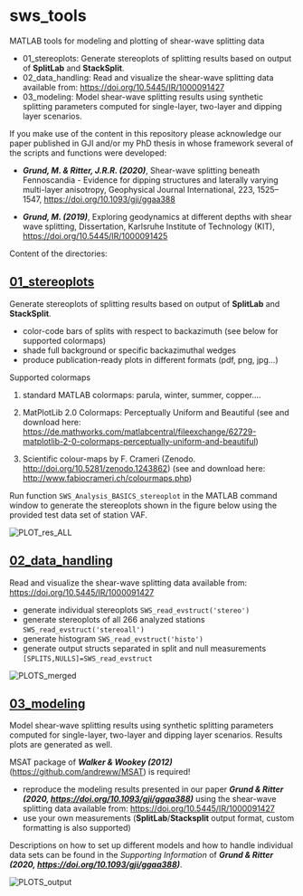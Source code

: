 # sws_tools
MATLAB tools for modeling and plotting of shear-wave splitting data

- 01_stereoplots: Generate stereoplots of splitting results based on output of **SplitLab** and **StackSplit**.
- 02_data_handling: Read and visualize the shear-wave splitting data available from: https://doi.org/10.5445/IR/1000091427
- 03_modeling: Model shear-wave splitting results using synthetic splitting parameters computed for single-layer, two-layer and dipping layer scenarios. 

If you make use of the content in this repository please acknowledge our paper published in GJI and/or my PhD thesis in whose framework several of the scripts and functions were developed:

- **_Grund, M. & Ritter, J.R.R. (2020)_**, Shear-wave splitting beneath Fennoscandia - Evidence for dipping structures and laterally varying multi-layer anisotropy, Geophysical Journal International, 223, 1525–1547, https://doi.org/10.1093/gji/ggaa388

- **_Grund, M. (2019)_**, Exploring geodynamics at different depths with shear wave splitting, Dissertation, Karlsruhe Institute of Technology (KIT), https://doi.org/10.5445/IR/1000091425 

Content of the directories:

## [01_stereoplots](https://github.com/michaelgrund/sws_tools/tree/master/01_stereoplots)
Generate stereoplots of splitting results based on output of **SplitLab** and **StackSplit**.

- color-code bars of splits with respect to backazimuth (see below for supported colormaps)
- shade full background or specific backazimuthal wedges
- produce publication-ready plots in different formats (pdf, png, jpg...)

Supported colormaps 
  1) standard MATLAB colormaps: parula, winter, summer, copper....

  2) MatPlotLib 2.0 Colormaps: Perceptually Uniform and Beautiful 
    (see and download here: https://de.mathworks.com/matlabcentral/fileexchange/62729-matplotlib-2-0-colormaps-perceptually-uniform-and-beautiful)

  3) Scientific colour-maps by F. Crameri (Zenodo. http://doi.org/10.5281/zenodo.1243862)
    (see and download here: http://www.fabiocrameri.ch/colourmaps.php)
    
Run function `SWS_Analysis_BASICS_stereoplot` in the MATLAB command window to generate the stereoplots shown in the figure below using the provided test data set of station VAF.    


![PLOT_res_ALL](https://user-images.githubusercontent.com/23025878/56903070-dfe03a00-6a9b-11e9-9cc0-606d9c2a4173.png)

## [02_data_handling](https://github.com/michaelgrund/sws_tools/tree/master/02_data_handling)

Read and visualize the shear-wave splitting data available from: https://doi.org/10.5445/IR/1000091427

- generate individual stereoplots `SWS_read_evstruct('stereo')` 
- generate stereoplots of all 266 analyzed stations `SWS_read_evstruct('stereoall')`
- generate histogram `SWS_read_evstruct('histo')`
- generate output structs separated in split and null measurements `[SPLITS,NULLS]=SWS_read_evstruct`

![PLOTS_merged](https://user-images.githubusercontent.com/23025878/57140316-c864c200-6db7-11e9-933b-b96c452f8349.png)

## [03_modeling](https://github.com/michaelgrund/sws_tools/tree/master/03_modeling)

Model shear-wave splitting results using synthetic splitting parameters computed for single-layer, two-layer and dipping layer scenarios. Results plots are generated as well. 

MSAT package of **_Walker & Wookey (2012)_** (https://github.com/andreww/MSAT) is required!

- reproduce the modeling results presented in our paper **_Grund & Ritter (2020, https://doi.org/10.1093/gji/ggaa388)_** using the shear-wave splitting data available from: https://doi.org/10.5445/IR/1000091427
- use your own measurements (**SplitLab**/**Stacksplit** output format, custom formatting is also supported)

Descriptions on how to set up different models and how to handle individual data sets can be found in the _Supporting Information_ of **_Grund & Ritter (2020, https://doi.org/10.1093/gji/ggaa388)_**.

![PLOTS_output](https://user-images.githubusercontent.com/23025878/85557282-ec244080-b627-11ea-8ca5-c2ae25e36176.png)
